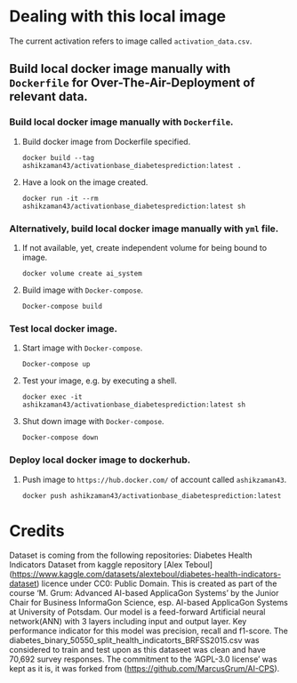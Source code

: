 # Dealing with this local image

The current activation refers to image called `activation_data.csv`.

## Build local docker image manually with `Dockerfile` for Over-The-Air-Deployment of relevant data.

### Build local docker image manually with `Dockerfile`.

1. Build docker image from Dockerfile specified.

    ```
    docker build --tag ashikzaman43/activationbase_diabetesprediction:latest .
    ```

1. Have a look on the image created.    
    
    ```
    docker run -it --rm ashikzaman43/activationbase_diabetesprediction:latest sh
    ```

### Alternatively, build local docker image manually with `yml` file.

1. If not available, yet, create independent volume for being bound to image.

    ```
    docker volume create ai_system
    ```
    
1. Build image with `Docker-compose`.
    
    ```
    Docker-compose build
    ```

### Test local docker image.

1. Start image with `Docker-compose`.
    
    ```
    Docker-compose up
    ```

1. Test your image, e.g. by executing a shell.

    ```
    docker exec -it ashikzaman43/activationbase_diabetesprediction:latest sh
    ```
    
1. Shut down image with `Docker-compose`.
    
    ```
    Docker-compose down
    ```

### Deploy local docker image to dockerhub.
 
1. Push image to `https://hub.docker.com/` of account called `ashikzaman43`.
    
    ```
    docker push ashikzaman43/activationbase_diabetesprediction:latest
    ```
    
# Credits

Dataset is coming from the following repositories:
Diabetes Health Indicators Dataset from kaggle repository [Alex Teboul] (https://www.kaggle.com/datasets/alexteboul/diabetes-health-indicators-dataset) licence under CC0: Public Domain. This is created as part of the course ‘M. Grum: Advanced AI-based ApplicaGon Systems’ by the Junior Chair for Business InformaGon Science, esp. AI-based ApplicaGon Systems at University of Potsdam. Our model is a feed-forward Artificial neural network(ANN) with 3 layers including input and output layer. Key performance indicator for this model was precision, recall and f1-score. The diabetes_binary_50550_split_health_indicatorts_BRFSS2015.csv was considered to train and test upon as this dataseet was clean and have 70,692 survey responses. The commitment to the ‘AGPL-3.0 license’ was kept as it is, it was forked from (https://github.com/MarcusGrum/AI-CPS). 